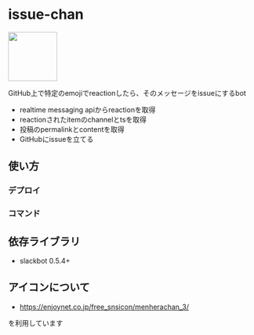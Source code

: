 # issue-chan

<img src="https://avatars.slack-edge.com/2019-04-19/613268541333_b3d98b8479b877664c89_512.jpg" width=100>

GitHub上で特定のemojiでreactionしたら、そのメッセージをissueにするbot

- realtime messaging apiからreactionを取得
- reactionされたitemのchannelとtsを取得
- 投稿のpermalinkとcontentを取得
- GitHubにissueを立てる

## 使い方

### デプロイ

### コマンド

## 依存ライブラリ

- slackbot 0.5.4+

## アイコンについて

- https://enjoynet.co.jp/free_snsicon/menherachan_3/

を利用しています